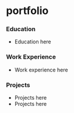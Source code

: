 # portfolio

### Education
- Education here

### Work Experience
- Work experience here

### Projects
- Projects here
- Projects here
